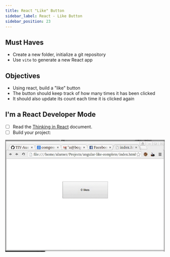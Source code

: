 ```yaml
---
title: React "Like" Button
sidebar_label: React - Like Button
sidebar_position: 23
---
```


<!-- markdownlint-disable no-inline-html -->

## Must Haves

- Create a new folder, initialize a git repository
- Use `vite` to generate a new React app

## Objectives

- Using react, build a "like" button
- The button should keep track of how many times it has been clicked
- It should also update its count each time it is clicked again

## I'm a React Developer Mode

- [ ] Read the [Thinking in React](https://reactjs.org/docs/thinking-in-react.html) document.
- [ ] Build your project:

![Example](./images/likes.gif)
